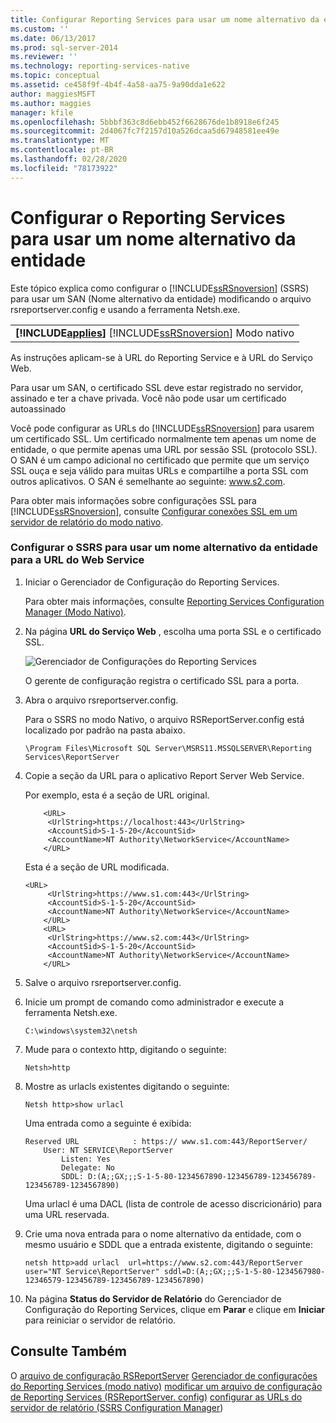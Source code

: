 ```yaml
---
title: Configurar Reporting Services para usar um nome alternativo da entidade | Microsoft Docs
ms.custom: ''
ms.date: 06/13/2017
ms.prod: sql-server-2014
ms.reviewer: ''
ms.technology: reporting-services-native
ms.topic: conceptual
ms.assetid: ce458f9f-4b4f-4a58-aa75-9a90dda1e622
author: maggiesMSFT
ms.author: maggies
manager: kfile
ms.openlocfilehash: 5bbbf363c8d6ebb452f6628676de1b8918e6f245
ms.sourcegitcommit: 2d4067fc7f2157d10a526dcaa5d67948581ee49e
ms.translationtype: MT
ms.contentlocale: pt-BR
ms.lasthandoff: 02/28/2020
ms.locfileid: "78173922"
---
```

# <a name="configure-reporting-services-to-use-a-subject-alternative-name"></a>Configurar o Reporting Services para usar um nome alternativo da entidade
  Este tópico explica como configurar o [!INCLUDE[ssRSnoversion](../includes/ssrsnoversion-md.md)] (SSRS) para usar um SAN (Nome alternativo da entidade) modificando o arquivo rsreportserver.config e usando a ferramenta Netsh.exe.

||
|-|
|**[!INCLUDE[applies](../includes/applies-md.md)]**  [!INCLUDE[ssRSnoversion](../includes/ssrsnoversion-md.md)] Modo nativo|

 As instruções aplicam-se à URL do Reporting Service e à URL do Serviço Web.

 Para usar um SAN, o certificado SSL deve estar registrado no servidor, assinado e ter a chave privada. Você não pode usar um certificado autoassinado

 Você pode configurar as URLs do [!INCLUDE[ssRSnoversion](../includes/ssrsnoversion-md.md)] para usarem um certificado SSL. Um certificado normalmente tem apenas um nome de entidade, o que permite apenas uma URL por sessão SSL (protocolo SSL). O SAN é um campo adicional no certificado que permite que um serviço SSL ouça e seja válido para muitas URLs e compartilhe a porta SSL com outros aplicativos. O SAN é semelhante ao seguinte: www.s2.com.

 Para obter mais informações sobre configurações SSL para [!INCLUDE[ssRSnoversion](../includes/ssrsnoversion-md.md)], consulte [Configurar conexões SSL em um servidor de relatório do modo nativo](security/configure-ssl-connections-on-a-native-mode-report-server.md).

### <a name="configure-ssrs-to-use-a-subject-alternative-name-for-web-service-url"></a>Configurar o SSRS para usar um nome alternativo da entidade para a URL do Web Service

1.  Iniciar o Gerenciador de Configuração do Reporting Services.

     Para obter mais informações, consulte [Reporting Services Configuration Manager &#40;Modo Nativo&#41;](../sql-server/install/reporting-services-configuration-manager-native-mode.md).

2.  Na página **URL do Serviço Web** , escolha uma porta SSL e o certificado SSL.

     ![Gerenciador de Configurações do Reporting Services](media/reportingservices-configurationmanager.png "Gerenciador de Configurações do Reporting Services")

     O gerente de configuração registra o certificado SSL para a porta.

3.  Abra o arquivo rsreportserver.config.

     Para o SSRS no modo Nativo, o arquivo RSReportServer.config está localizado por padrão na pasta abaixo.

    ```
    \Program Files\Microsoft SQL Server\MSRS11.MSSQLSERVER\Reporting Services\ReportServer
    ```

4.  Copie a seção da URL para o aplicativo Report Server Web Service.

     Por exemplo, esta é a seção de URL original.

    ```
        <URL>
         <UrlString>https://localhost:443</UrlString>
         <AccountSid>S-1-5-20</AccountSid>
         <AccountName>NT Authority\NetworkService</AccountName>
        </URL>

    ```

     Esta é a seção de URL modificada.

    ```
    <URL>
         <UrlString>https://www.s1.com:443</UrlString>
         <AccountSid>S-1-5-20</AccountSid>
         <AccountName>NT Authority\NetworkService</AccountName>
        </URL>
        <URL>
         <UrlString>https://www.s2.com:443</UrlString>
         <AccountSid>S-1-5-20</AccountSid>
         <AccountName>NT Authority\NetworkService</AccountName>
        </URL>

    ```

5.  Salve o arquivo rsreportserver.config.

6.  Inicie um prompt de comando como administrador e execute a ferramenta Netsh.exe.

    ```
    C:\windows\system32\netsh
    ```

7.  Mude para o contexto http, digitando o seguinte:

    ```
    Netsh>http
    ```

8.  Mostre as urlacls existentes digitando o seguinte:

    ```
    Netsh http>show urlacl
    ```

     Uma entrada como a seguinte é exibida:

    ```
    Reserved URL            : https:// www.s1.com:443/ReportServer/
        User: NT SERVICE\ReportServer
            Listen: Yes
            Delegate: No
            SDDL: D:(A;;GX;;;S-1-5-80-1234567890-123456789-123456789-123456789-1234567890)
    ```

     Uma urlacl é uma DACL (lista de controle de acesso discricionário) para uma URL reservada.

9. Crie uma nova entrada para o nome alternativo da entidade, com o mesmo usuário e SDDL que a entrada existente, digitando o seguinte:

    ```
    netsh http>add urlacl  url=https://www.s2.com:443/ReportServer  
    user="NT Service\ReportServer" sddl=D:(A;;GX;;;S-1-5-80-1234567980-12346579-123456789-123456789-1234567890)

    ```

10. Na página **Status do Servidor de Relatório** do Gerenciador de Configuração do Reporting Services, clique em **Parar** e clique em **Iniciar** para reiniciar o servidor de relatório.

## <a name="see-also"></a>Consulte Também
 O [arquivo de configuração RSReportServer](report-server/rsreportserver-config-configuration-file.md) [Gerenciador de configurações do Reporting Services &#40;modo nativo&#41;](../sql-server/install/reporting-services-configuration-manager-native-mode.md) [modificar um arquivo de configuração de Reporting Services &#40;RSReportServer. config&#41;](report-server/modify-a-reporting-services-configuration-file-rsreportserver-config.md) [configurar as URLs do servidor de relatório &#40;SSRS Configuration Manager](install-windows/configure-report-server-urls-ssrs-configuration-manager.md)&#41;


